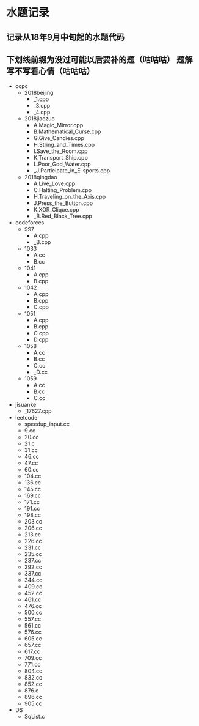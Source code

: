 # 水题记录
记录从18年9月中旬起的水题代码
-----
下划线前缀为没过可能以后要补的题（咕咕咕）
题解写不写看心情（咕咕咕）
-----
- ccpc
  - 2018beijing
    - _1.cpp
    - _3.cpp
    - _4.cpp
  - 2018jiaozuo
    - A.Magic_Mirror.cpp
    - B.Mathematical_Curse.cpp
    - G.Give_Candies.cpp
    - H.String_and_Times.cpp
    - I.Save_the_Room.cpp
    - K.Transport_Ship.cpp
    - L.Poor_God_Water.cpp
    - _J.Participate_in_E-sports.cpp
  - 2018qingdao
    - A.Live_Love.cpp
    - C.Halting_Problem.cpp
    - H.Traveling_on_the_Axis.cpp
    - J.Press_the_Button.cpp
    - K.XOR_Clique.cpp
    - _B.Red_Black_Tree.cpp
- codeforces
  - 997
    - A.cpp
    - _B.cpp
  - 1033
    - A.cc
    - B.cc
  - 1041
    - A.cpp
    - B.cpp
  - 1042
    - A.cpp
    - B.cpp
    - C.cpp
  - 1051
    - A.cpp
    - B.cpp
    - C.cpp
    - D.cpp
  - 1058
    - A.cc
    - B.cc
    - C.cc
    - _D.cc
  - 1059
    - A.cc
    - B.cc
    - C.cc
- jisuanke 
  - _17627.cpp
- leetcode
  - speedup_input.cc
  - 9.cc
  - 20.cc
  - 21.c
  - 31.cc
  - 46.cc
  - 47.cc
  - 60.cc
  - 104.cc
  - 136.cc
  - 145.cc
  - 169.cc
  - 171.cc
  - 191.cc
  - 198.cc
  - 203.cc
  - 206.cc
  - 213.cc
  - 226.cc
  - 231.cc
  - 235.cc
  - 237.cc
  - 292.cc
  - 337.cc
  - 344.cc
  - 409.cc
  - 452.cc
  - 461.cc
  - 476.cc
  - 500.cc
  - 557.cc
  - 561.cc
  - 576.cc
  - 605.cc
  - 657.cc
  - 617.cc
  - 709.cc
  - 771.cc
  - 804.cc
  - 832.cc
  - 852.cc
  - 876.c
  - 896.cc
  - 905.cc
- DS
  - SqList.c